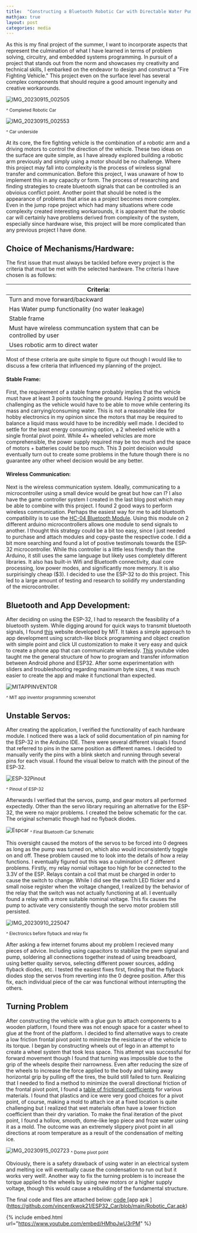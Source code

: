 ```yaml
---
title:  "Constructing a Bluetooth Robotic Car with Directable Water Pump System"
mathjax: true
layout: post
categories: media
---
```


As this is my final project of the summer, I want to incorporate aspects that represent the culmination of what I have learned in terms of problem solving, circuitry, and embedded systems programming. In pursuit of a project that stands out from the norm and showcases my creativity and technical skills, I embarked on the endeavor to design and construct a "Fire Fighting Vehicle." This project even on the surface level has several complex components that should require a good amount ingenuity and creative workarounds.

![IMG_20230915_002505](https://github.com/vincentkwok21/vincentkwok21.github.io/assets/137122312/dff18685-a617-455d-9dee-1e237d0e9014)

<sub>^ Completed Robotic Car </sub>



![IMG_20230915_002553](https://github.com/vincentkwok21/vincentkwok21.github.io/assets/137122312/4ce3b496-166a-4b67-9284-b07a32e42cd8)

<sub>^ Car underside </sub>

At its core, the fire fighting vehicle is the combination of a robotic arm and a driving motors to control the direction of the vehicle. These two ideas on the surface are quite simple, as I have already explored building a robotic arm previously and simply using a motor should be no challenge. Where this project may fall into complexity is the process of wireless signal transfer and communication. Before this project, I was unaware of how to implement this in any capacity or form. The process of researching and finding strategies to create bluetooth signals that can be controlled is an obvioius conflict point. Another point that should be noted is the appearance of problems that arise as a project becomes more complex. Even in the jump rope project which had many situations where code complexity created interesting workarounds, it is apparent that the robotic car will certainly have problems derived from complexity of the system, especially since hardware wise, this project will be more complicated than any previous project I have done.

## Choice of Mechanisms/Hardware:
  The first issue that must always be tackled before every project is the criteria that must be met with the selected hardware. The criteria I have chosen is as follows:
  
| Criteria:      |
| ----------- |
| Turn and move forward/backward |
| Has Water pump functionality (no water leakage)  |
| Stable frame |
| Must have wireless communcation system that can be controlled by user |
| Uses robotic arm to direct water  |

Most of these criteria are quite simple to figure out though I would like to discuss a few criteria that influenced my planning of the project.

#### Stable Frame:
First, the requirement of a stable frame probably implies that the vehicle must have at least 3 points touching the ground. Having 2 points would be challenging as the vehicle would have to be able to move while centering its mass and carrying/consuming water. This is not a reasonable idea for hobby electronics in my opinion since the motors that may be required to balance a liquid mass would have to be incredibly well made. I decided to settle for the least energy consuming option, a 2 wheeled vehicle with a single frontal pivot point. While 4+ wheeled vehicles are more comprehensible, the power supply required may be too much and the space of motors + batteries could be too much. This 3 point decision would eventually turn out to create some problems in the future though there is no guarantee any other wheel decision would be any better.


#### Wireless Communication:
Next is the wireless communication system. Ideally, communicating to a microcontroller using a small device would be great but how can I? I also have the game controller system I created in the last blog post which may be able to combine with this project. I found 2 good ways to perform wireless communication. Perhaps the easiest way for me to add bluetooth compatibility is to use the [HC-04 Bluetooth Module](https://www.smart-prototyping.com/HC-04-Bluetooth-Module-SPP2_1-BLE4_0). Using this module on 2 different arduino microcontrollers allows one module to send signals to another. I thought this strategy could be a bit too easy, since I just needed to purchase and attach modules and copy-paste the respective code. I did a bit more searching and found a lot of postive testimonals towards the ESP-32 microcontroller. While this controller is a little less friendly than the Arduino, it still uses the same language but likely uses completely different libraries. It also has built-in Wifi and Bluetooth connectivity, dual core processing, low power modes, and significantly more memory. It is also surpirisingly cheap ($3). I decided to use the ESP-32 to do this project. This led to a large amount of testing and research to solidify my understanding of the microcontroller.

## Bluetooth and App Development:
After deciding on using the ESP-32, I had to research the feasibility of a bluetooth system. While digging around for quick ways to transmit bluetooth signals, I found [this](https://ai2.appinventor.mit.edu/) website developed by MIT. It takes a simple approach to app development using scratch-like block programming and object creation with simple point and click UI customization to make it very easy and quick to create a phone app that can communicate wirelessly. [This](https://youtu.be/aM2ktMKAunw?si=7lePet71PU4cjZV3) youtube video taught me the general structure of how to program and transfer information between Android phone and ESP32. After some experimentation with sliders and troubleshooting regarding maximum byte sizes, it was much easier to create the app and make it functional than expected.

![MITAPPINVENTOR](https://github.com/vincentkwok21/vincentkwok21.github.io/assets/137122312/2d8dca53-44fc-4e3c-a5b5-19429a5c4295)

<sub> ^ MIT app inventor programming screenshot </sub>
## Unstable Servos:
After creating the application, I verified the functionality of each hardware module. I noticed there was a lack of solid documentation of pin naming for the ESP-32 in the Arduino IDE. There were several different visuals I found that referred to pins in the same position as different names. I decided to manually verify the pins with a blink sketch and running through several pins for each visual. I found the visual below to match with the pinout of the ESP-32.

![ESP-32Pinout](https://github.com/vincentkwok21/vincentkwok21.github.io/assets/137122312/10412b96-683e-4f7b-af77-1056950bf03c)

<sub> ^ Pinout of ESP-32</sub>

Afterwards I verified that the servos, pump, and gear motors all performed expectedly. Other than the servo library requiring an alternative for the ESP-32, the were no major problems. I created the below schematic for the car. The original schematic though had no flyback diodes.

![Espcar](https://github.com/vincentkwok21/vincentkwok21.github.io/assets/137122312/ceedc2ba-0073-416c-b1c4-8ae4d1905021)
 <sub> ^ Final Bluetooth Car Schematic</sub>
 
 This oversight caused the motors of the servos to be forced into 0 degrees as long as the pump was turned on, which also would inconsistently toggle on and off. These problem caused me to look into the details of how a relay functions. I eventually figured out this was a culmination of 2 different problems. Firstly, my relay nomial voltage too high for be connected to the 3.3V of the ESP. Relays contain a coil that must be charged in order to cause the switch to change. While I did see the switch LED flicker and a small noise register when the voltage changed, I realized by the behavior of the relay that the switch was not actually functioning at all. I eventually found a relay with a more suitable nominal voltage. This fix causes the pump to activate very consistently though the servo motor problem still persisted. 

![IMG_20230910_225047](https://github.com/vincentkwok21/vincentkwok21.github.io/assets/137122312/0030a41d-fe57-494e-906a-680c1c769fcc)

<sub> ^ Electronics before flyback and relay fix </sub>

After asking a few internet forums about my problem I recieved many pieces of advice. Including using capacitors to stabilize the pwm signal and pump, soldering all connections together instead of using breadboard, using better quality servos, selecting different power sources, adding flyback diodes, etc. I tested the easiest fixes first, finding that the flyback diodes stop the servos from reverting into the 0 degree position. After this fix, each individual piece of the car was functional without interrupting the others.

## Turning Problem
After constructing the vehicle with a glue gun to attach components to a wooden platform, I found there was not enough space for a caster wheel to glue at the front of the platform. I decided to find alternative ways to create a low friction frontal pivot point to minimize the resistance of the vehicle to its torque. I began by constructing wheels out of lego in an attempt to create a wheel system that took less space. This attempt was successful for forward movement though I found that turning was impossible due to the grip of the wheels despite their narrowness. Even after reducing the size of the wheels to increase the force applied to the body and taking away horizontal grip by pulling off the tires, the build still failed to turn. Realizing that I needed to find a method to minimize the overall directional friction of the frontal pivot point, I found a [table of frictional coefficients](https://www.engineeringtoolbox.com/friction-coefficients-d_778.html) for various materials. I found that plastics and ice were very good choices for a pivot point, of course, making a mold to attach ice at a fixed location is quite challenging but I realized that wet materials often have a lower friction coefficient than their dry variation. To make the final iteration of the pivot point, I found a hollow, smooth, dome-like
lego piece and froze water using it as a mold. The outcome was an extremely slippery pivot point in all directions at room temperature as a result of the condensation of melting ice.

![IMG_20230915_002723](https://github.com/vincentkwok21/vincentkwok21.github.io/assets/137122312/d9a97a48-c2cc-43d1-aabb-81580ccca820)
<sub> ^ Dome pivot point </sub>

 Obviously, there is a safety drawback of using water in an electrical system and melting ice will eventually cause the condensation to run out but it works very well!. Another way to fix the turning problem is to increase the torque applied to the wheels by using new motors  or a higher supply voltage, though this would cause a rebuilding of the fundamental structure.

The final code and files are attached below:
[code ](https://github.com/vincentkwok21/ESP32_Car/blob/main/Esp32BluetoothCar.ino)
[app apk ] (https://github.com/vincentkwok21/ESP32_Car/blob/main/Robotic_Car.apk)

{% include embed.html url="https://www.youtube.com/embed/HMhpJwU3rPM" %}

